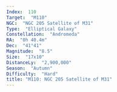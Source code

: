 ```yaml
---
Index:  110
Target:  "M110"
NGC:  "NGC 205 Satellite of M31"
Type:  "Elliptical Galaxy"
Constellation:  "Andromeda"
RA:  "0h 40.4m"
Dec:  "41°41"
Magnitude:  "8.5"
Size:  "17x10"
DistanceLy:  "2,900,000"
Season:  "Autumn"
Difficulty:  "Hard"
title: "M110: NGC 205 Satellite of M31"
---
```

